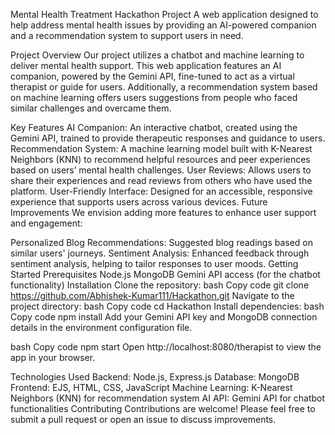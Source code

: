 Mental Health Treatment Hackathon Project
A web application designed to help address mental health issues by providing an AI-powered companion and a recommendation system to support users in need.

Project Overview
Our project utilizes a chatbot and machine learning to deliver mental health support. This web application features an AI companion, powered by the Gemini API, fine-tuned to act as a virtual therapist or guide for users. Additionally, a recommendation system based on machine learning offers users suggestions from people who faced similar challenges and overcame them.

Key Features
AI Companion: An interactive chatbot, created using the Gemini API, trained to provide therapeutic responses and guidance to users.
Recommendation System: A machine learning model built with K-Nearest Neighbors (KNN) to recommend helpful resources and peer experiences based on users’ mental health challenges.
User Reviews: Allows users to share their experiences and read reviews from others who have used the platform.
User-Friendly Interface: Designed for an accessible, responsive experience that supports users across various devices.
Future Improvements
We envision adding more features to enhance user support and engagement:

Personalized Blog Recommendations: Suggested blog readings based on similar users' journeys.
Sentiment Analysis: Enhanced feedback through sentiment analysis, helping to tailor responses to user moods.
Getting Started
Prerequisites
Node.js
MongoDB
Gemini API access (for the chatbot functionality)
Installation
Clone the repository:
bash
Copy code
git clone https://github.com/Abhishek-Kumar111/Hackathon.git
Navigate to the project directory:
bash
Copy code
cd Hackathon
Install dependencies:
bash
Copy code
npm install
Add your Gemini API key and MongoDB connection details in the environment configuration file.

bash
Copy code
npm start
Open http://localhost:8080/therapist  to view the app in your browser.

Technologies Used
Backend: Node.js, Express.js
Database: MongoDB
Frontend: EJS, HTML, CSS, JavaScript
Machine Learning: K-Nearest Neighbors (KNN) for recommendation system
AI API: Gemini API for chatbot functionalities
Contributing
Contributions are welcome! Please feel free to submit a pull request or open an issue to discuss improvements.








